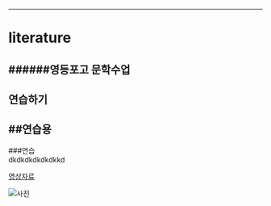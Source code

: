 ---
# literature  
######영등포고 문학수업  
------
연습하기
-
##연습용  
--
###연습  
dkdkdkdkdkdkkd  

[영상자료](https://youtu.be/5hOD8TmwRAc)

![사진](https://raw.githubusercontent.com/Parksoohyun/literature/blob/gh-pages/다운로드%20(3).jpg)

